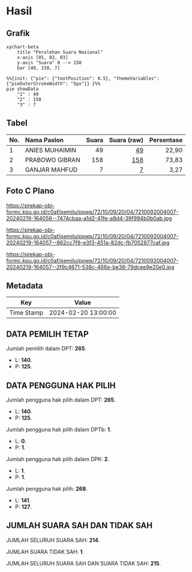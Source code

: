 # Hasil

## Grafik

```mermaid
xychart-beta
    title "Perolehan Suara Nasional"
    x-axis [01, 02, 03]
    y-axis "Suara" 0 --> 158
    bar [49, 158, 7]
```

```mermaid
%%{init: {"pie": {"textPosition": 0.5}, "themeVariables": {"pieOuterStrokeWidth": "5px"}} }%%
pie showData
    "1" : 49
    "2" : 158
    "3" : 7
```

## Tabel

| No. | Nama Paslon    | Suara | Suara (raw) | Persentase |
|:--- |:-------------- | -----:| -----------:| ----------:|
| 1   | ANIES MUHAIMIN | 49    | [49][p-1]   | 22,90      |
| 2   | PRABOWO GIBRAN | 158   | [158][p-2]  | 73,83      |
| 3   | GANJAR MAHFUD  | 7     | [7][p-3]    | 3,27       |


[p-1]: https://github.com/gigit-pemilu/pemilu-2024/blob/main/pilpres/hitung-suara/sub/72-sulawesi-tengah/sub/10-sigi/sub/09-dolo-selatan/sub/2004-baluase/sub/007-tps/sub/paslon-1.txt
[p-2]: https://github.com/gigit-pemilu/pemilu-2024/blob/main/pilpres/hitung-suara/sub/72-sulawesi-tengah/sub/10-sigi/sub/09-dolo-selatan/sub/2004-baluase/sub/007-tps/sub/paslon-2.txt
[p-3]: https://github.com/gigit-pemilu/pemilu-2024/blob/main/pilpres/hitung-suara/sub/72-sulawesi-tengah/sub/10-sigi/sub/09-dolo-selatan/sub/2004-baluase/sub/007-tps/sub/paslon-3.txt

## Foto C Plano

https://sirekap-obj-formc.kpu.go.id/c0af/pemilu/ppwp/72/10/09/20/04/7210092004007-20240219-164056--7474cbaa-a1d2-41fe-a8d4-39f994b0b0ab.jpg

https://sirekap-obj-formc.kpu.go.id/c0af/pemilu/ppwp/72/10/09/20/04/7210092004007-20240219-164057--862cc7f9-e3f3-451a-82dc-fb7052877caf.jpg

https://sirekap-obj-formc.kpu.go.id/c0af/pemilu/ppwp/72/10/09/20/04/7210092004007-20240219-164057--2f9c4671-538c-466e-be38-79dcee9e20e0.jpg


## Metadata

| Key        | Value               |
| ---------- | ------------------- |
| Time Stamp | 2024-02-20 13:00:00 |


## DATA PEMILIH TETAP

Jumlah pemilih dalam DPT: **265**.
 * L: **140**.
 * P: **125**.

## DATA PENGGUNA HAK PILIH

Jumlah pengguna hak pilih dalam DPT: **265**.
 * L: **140**.
 * P: **125**.

Jumlah pengguna hak pilih dalam DPTb: **1**.
 * L: **0**.
 * P: **1**.

Jumlah pengguna hak pilih dalam DPK: **2**.
 * L: **1**.
 * P: **1**.

Jumlah pengguna hak pilih: **268**.
 * L: **141**.
 * P: **127**.

## JUMLAH SUARA SAH DAN TIDAK SAH

JUMLAH SELURUH SUARA SAH: **214**.

JUMLAH SUARA TIDAK SAH: **1**.

JUMLAH SELURUH SUARA SAH DAN SUARA TIDAK SAH: **215**.


